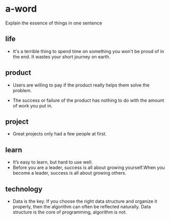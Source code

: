 # a-word

Explain the essence of things in one sentence

## life

- It's a terrible thing to spend time on something you won't be proud of in the end. It wastes your short journey on earth.

## product

- Users are willing to pay if the product really helps them solve the problem.

- The success or failure of the product has nothing to do with the amount of work you put in.

## project

- Great projects only had a few people at first.

## learn

- It’s easy to learn, but hard to use well.
- Before you are a leader, success is all about growing yourself.When you become a leader, success is all about growing others.

## technology

- Data is the key. If you choose the right data structure and organize it properly, then the algorithm can often be reflected naturally. Data structure is the core of programming, algorithm is not.
